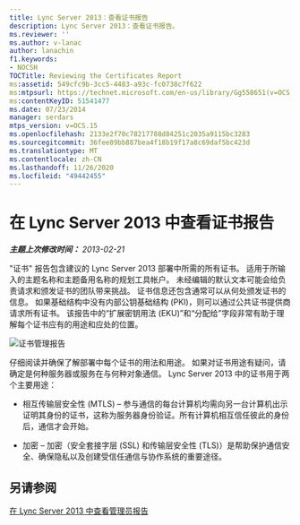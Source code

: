 ```yaml
---
title: Lync Server 2013：查看证书报告
description: Lync Server 2013：查看证书报告。
ms.reviewer: ''
ms.author: v-lanac
author: lanachin
f1.keywords:
- NOCSH
TOCTitle: Reviewing the Certificates Report
ms:assetid: 549cfc9b-3cc5-4483-a93c-fc0738c7f622
ms:mtpsurl: https://technet.microsoft.com/en-us/library/Gg558651(v=OCS.15)
ms:contentKeyID: 51541477
ms.date: 07/23/2014
manager: serdars
mtps_version: v=OCS.15
ms.openlocfilehash: 2133e2f70c78217788d84251c2035a9115bc3283
ms.sourcegitcommit: 36fee89bb887bea4f18b19f17a8c69daf5bc423d
ms.translationtype: MT
ms.contentlocale: zh-CN
ms.lasthandoff: 11/26/2020
ms.locfileid: "49442455"
---
```

# <a name="reviewing-the-certificates-report-in-lync-server-2013"></a>在 Lync Server 2013 中查看证书报告

<div data-xmlns="http://www.w3.org/1999/xhtml">

<div class="topic" data-xmlns="http://www.w3.org/1999/xhtml" data-msxsl="urn:schemas-microsoft-com:xslt" data-cs="https://msdn.microsoft.com/">

<div data-asp="https://msdn2.microsoft.com/asp">



</div>

<div id="mainSection">

<div id="mainBody">

<span> </span>

_**主题上次修改时间：** 2013-02-21_

"证书" 报告包含建议的 Lync Server 2013 部署中所需的所有证书。 适用于所输入的主题名称和主题备用名称的规划工具帐户。 未经编辑的默认文本可能会给负责请求和颁发证书的团队带来挑战。 证书信息还包含通常可以从何处颁发证书的信息。 如果基础结构中没有内部公钥基础结构 (PKI)，则可以通过公共证书提供商请求所有证书。 该报告中的“扩展密钥用法 (EKU)”和“分配给”字段非常有助于理解每个证书应有的用途和应处的位置。

![证书管理报告](images/Gg558651.63a29335-d9e4-41ae-97ec-3c9d9fd30d8a(OCS.15).jpg "证书管理报告")

仔细阅读并确保了解部署中每个证书的用法和用途。 如果对证书用途有疑问，请确定是何种服务器或服务在与何种对象通信。 Lync Server 2013 中的证书用于两个主要用途：

  - 相互传输层安全性 (MTLS) – 参与通信的每台计算机均需向另一台计算机出示证明其身份的证书，这称为服务器身份验证。所有计算机相互信任彼此的身份后，通信才会开始。

  - 加密 – 加密（安全套接字层 (SSL) 和传输层安全性 (TLS)）是帮助保护通信安全、确保隐私以及创建受信任通信与协作系统的重要途径。

<div>

## <a name="see-also"></a>另请参阅


[在 Lync Server 2013 中查看管理员报告](lync-server-2013-reviewing-the-administrator-reports.md)  
  

</div>

</div>

<span> </span>

</div>

</div>

</div>


